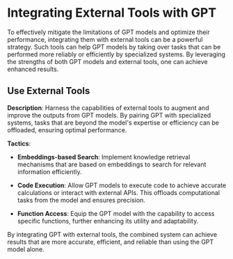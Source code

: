 # Integrating External Tools with GPT

To effectively mitigate the limitations of GPT models and optimize their performance, integrating them with external tools can be a powerful strategy. Such tools can help GPT models by taking over tasks that can be performed more reliably or efficiently by specialized systems. By leveraging the strengths of both GPT models and external tools, one can achieve enhanced results.

## Use External Tools

**Description**:
Harness the capabilities of external tools to augment and improve the outputs from GPT models. By pairing GPT with specialized systems, tasks that are beyond the model's expertise or efficiency can be offloaded, ensuring optimal performance.

**Tactics**:
- **Embeddings-based Search**: Implement knowledge retrieval mechanisms that are based on embeddings to search for relevant information efficiently.
  
- **Code Execution**: Allow GPT models to execute code to achieve accurate calculations or interact with external APIs. This offloads computational tasks from the model and ensures precision.
  
- **Function Access**: Equip the GPT model with the capability to access specific functions, further enhancing its utility and adaptability.

By integrating GPT with external tools, the combined system can achieve results that are more accurate, efficient, and reliable than using the GPT model alone.

